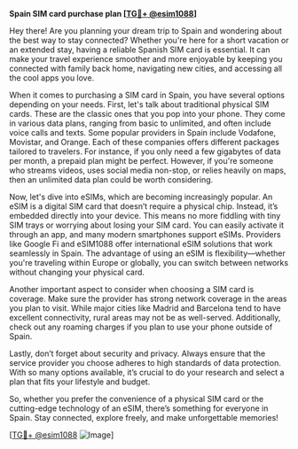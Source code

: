 **Spain SIM card purchase plan [[TG💪+ @esim1088](https://t.me/s/esim1088)]**

Hey there! Are you planning your dream trip to Spain and wondering about the best way to stay connected? Whether you're here for a short vacation or an extended stay, having a reliable Spanish SIM card is essential. It can make your travel experience smoother and more enjoyable by keeping you connected with family back home, navigating new cities, and accessing all the cool apps you love.

When it comes to purchasing a SIM card in Spain, you have several options depending on your needs. First, let's talk about traditional physical SIM cards. These are the classic ones that you pop into your phone. They come in various data plans, ranging from basic to unlimited, and often include voice calls and texts. Some popular providers in Spain include Vodafone, Movistar, and Orange. Each of these companies offers different packages tailored to travelers. For instance, if you only need a few gigabytes of data per month, a prepaid plan might be perfect. However, if you're someone who streams videos, uses social media non-stop, or relies heavily on maps, then an unlimited data plan could be worth considering.

Now, let's dive into eSIMs, which are becoming increasingly popular. An eSIM is a digital SIM card that doesn’t require a physical chip. Instead, it’s embedded directly into your device. This means no more fiddling with tiny SIM trays or worrying about losing your SIM card. You can easily activate it through an app, and many modern smartphones support eSIMs. Providers like Google Fi and eSIM1088 offer international eSIM solutions that work seamlessly in Spain. The advantage of using an eSIM is flexibility—whether you're traveling within Europe or globally, you can switch between networks without changing your physical card.

Another important aspect to consider when choosing a SIM card is coverage. Make sure the provider has strong network coverage in the areas you plan to visit. While major cities like Madrid and Barcelona tend to have excellent connectivity, rural areas may not be as well-served. Additionally, check out any roaming charges if you plan to use your phone outside of Spain.

Lastly, don’t forget about security and privacy. Always ensure that the service provider you choose adheres to high standards of data protection. With so many options available, it’s crucial to do your research and select a plan that fits your lifestyle and budget.

So, whether you prefer the convenience of a physical SIM card or the cutting-edge technology of an eSIM, there’s something for everyone in Spain. Stay connected, explore freely, and make unforgettable memories!

[[TG💪+ @esim1088](https://t.me/s/esim1088) ![Image](https://i.postimg.cc/Y0z9fWf4/image.png)]